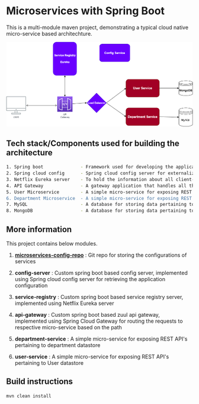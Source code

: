 # Microservices with Spring Boot
This is a multi-module maven project, demonstrating a typical cloud native micro-service based architechture.

![Screenshot](MicroserviceDiagram.png)

## Tech stack/Components used for building the architecture
```bash
1. Spring boot 				- Framework used for developing the applications
2. Spring cloud config		- Spring cloud config server for externalizing the configurations
3. Netflix Eureka server	- To hold the information about all client-service applications 
4. API Gateway			    - A gateway application that handles all the requests and does the dynamic routing of microservice applications.
5. User Microservice	    - A simple micro-service for exposing REST API's pertaining to User datastore
6. Department Microservice  - A simple micro-service for exposing REST API's pertaining to Department datastore
7. MySQL                    - A database for storing data pertaining to Departments
8. MongoDB				    - A database for storing data pertaining to Users
```
## More information
This project contains below modules.

1. **[microservices-config-repo](https://github.com/shabanabd/microservices-config-repo)** : Git repo for storing the configurations of services

2. **config-server** : Custom spring boot based config server, implemented using Spring cloud config server for retrieving the application configuration

3. **service-registry** : Custom spring boot based service registry server, implemented using Netflix Eureka server

4. **api-gateway** : Custom spring boot based zuul api gateway, implemented using Spring Cloud Gateway for routing the requests to respective micro-service based on the path

5. **department-service** : A simple micro-service for exposing REST API's pertaining to department datastore

6. **user-service** : A simple micro-service for exposing REST API's pertaining to User datastore

## Build instructions
```java
mvn clean install
```


